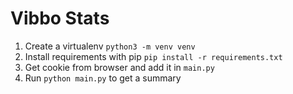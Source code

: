 # Vibbo Stats

1. Create a virtualenv `python3 -m venv venv`
1. Install requirements with pip `pip install -r requirements.txt`
1. Get cookie from browser and add it in `main.py`
1. Run `python main.py` to get a summary
